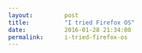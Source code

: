 ```yaml
---
layout:         post
title:          "I tried Firefox OS"
date:           2016-01-28 21:34:00
permalink:      i-tried-firefox-os
---
```


